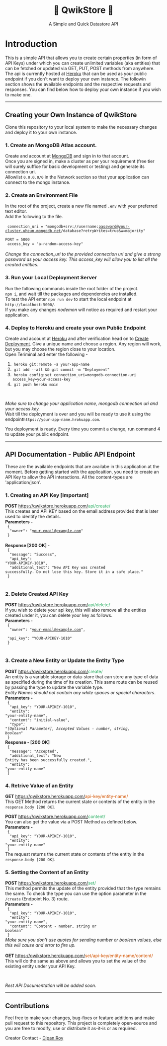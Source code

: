 <h1 align="center">📙 QwikStore 📙</h1>
<p align="center">A Simple and Quick Datastore API</p>

# Introduction
This is a simple API that allows you to create certain properties (in form of API Keys) under which you can create unlimited variables (aka entities) that can be fetched or updated via GET, PUT, POST methods from anywhere. The api is currently hosted at [Heroku](https://https://qwikstore.herokuapp.com/) that can be used as your public endpoint if you don't want to deploy your own instance. The followin section shows the available endpoints and the respective requests and responses. You can find below how to deploy your own instance if you wish to make one.

<hr/>

## Creating your Own Instance of QwikStore
Clone this repository to your local system to make the necessary changes and deploy it to your own instance.  

### 1. Create an MongoDB Atlas account.
Create and account at [MongoDB](https://account.mongodb.com/account) and sign in to that account.  
Once you are signed in, make a cluster as per your requirement (free tier will surely suffice for basic development or testing) and generate its connection uri.  
Allowlist ``0.0.0.0/0`` in the Network section so that your application can connect to the mongo instance.  

### 2. Create an Environment File
In the root of the project, create a new file named ``.env`` with your preferred text editor.  
Add the following to the file.  
<br/>
<code>
connection_uri = "mongodb+srv://username:password@your-cluster.uheun.mongodb.net/database?retryWrites=true&w=majority"<br/>
PORT = 5000<br/>
access_key = "a-random-access-key"
</code><br/><br/>
*Change the connection_uri to the provided connection uri and give a strong password as your access key. This access_key will allow you to list all the created entities*.  

### 3. Run your Local Deployment Server
Run the following commands inside the root folder of the project.  
``npm i``, and wait till the packages and dependencies are installed.  
To test the API enter ``npm run dev`` to start the local endpoint at ``http://localhost:5000/``.  
If you make any changes *nodemon* will notice as required and restart your application.  

### 4. Deploy to Heroku and create your own Public Endpoint
Create and account at [Heroku](https://heroku.com/) and after verification head on to [Create Deployment](https://heroku.com/deploy). Give a unique name and choose a region. Any region will work, but you may choose the region close to your location.  
Open Teriminal and enter the following -  
1. &nbsp;``heroku git:remote -a your-app-name``  
2. &nbsp;``git add --all && git commit -m "Deployment"``  
3. &nbsp;``heroku config:set connection_uri=mongodb-connection-uri access_key=your-access-key``
4. &nbsp;``git push heroku main``  
<br/>  

*Make sure to change your application name, mongodb connection uri and your access key.*  <br/>
Wait till the deployment is over and you will be ready to use it using the endpoint``https://your-app-name.hrokuapp.com``.

You deployment is ready. Every time you commit a change, run command 4 to update your public endpoint.
<hr/>

## API Documentation - Public API Endpoint
These are the available endpoints that are availabe in this application at the moment. Before getting started with the applicaition, you need to create an API Key to allow the API interactions. All the content-types are 'application/json'.

### 1. Creating an API Key [Important]
**POST** https://qwikstore.herokuapp.com/<span style="color: #27ae60">api/create/</span>  
This creates and API KEY based on the email address provided that is later used to identify the details.<br/>
**Parameters -**  
<code>
{<br/>
&nbsp;"owner": "your-email@example.com"<br/>
}
</code>  
**Response [200 OK] -**  
<code>
{<br/>
&nbsp;"message": "Success",<br/>
&nbsp;"api_key": "YOUR-APIKEY-1010",<br/>
&nbsp;"additional_text": "New API Key was created successfully. Do not lose this key. Store it in a safe place."<br/>
}
</code>
<br/>  

### 2. Delete Created API Key  
**POST** https://qwikstore.herokuapp.com/<span style="color: #27ae60">api/delete/</span>  
If you wish to delete your api key, this will also remove all the entities created under it, you can delete your key as follows.  
**Parameters -**  
<code>
{<br/>
&nbsp;"owner": "your-email@example.com",<br/>
&nbsp;"api_key": "YOUR-APIKEY-1010"<br/>
}
</code>  
<br/>

### 3. Create a New Entity or Update the Entity Type
**POST** https://qwikstore.herokuapp.com/<span style="color: #27ae60">create/</span>  
An entity is a variable storage or data-store that can store any type of data as specified during the time of its creation. This same route can be reused by passing the type to update the variable type.   
*Entity Names should not contain any white spaces or special characters*.  
**Parameters -**  
<code>
{<br/>
&nbsp;"api_key": "YOUR-APIKEY-1010",<br/>
&nbsp;"entity": "your-entity-name",<br/>
&nbsp;"content": "initial-value",<br/>
&nbsp;*"type": "[Optional Parameter], Accepted Values - number, string, boolean"*<br/>
}
</code>  
**Response - [200 OK]**  
<code>
{<br/>
&nbsp;"message": "Accepted",<br/>
&nbsp;"additional_text": "New Entity has been successfully created.",<br/>
&nbsp;"entity": "your-entity-name"<br/>
}
</code>
<br/>

### 4. Retrive Value of an Entity
**GET** https://qwikstore.herokuapp.com/<span style="color: #d35400">api-key/entity-name/</span>  
This GET Method returns the current state or contents of the entity in the ``response.body [200 OK]``.
<br/>

**POST** https://qwikstore.herokuapp.com/<span style="color: #27ae60">content/</span>  
You can also get the value via a POST Method as defined below.  
**Parameters -**  
<code>
{<br/>
&nbsp;"api_key": "YOUR-APIKEY-1010",<br/>
&nbsp;"entity": "your-entity-name"<br/>
}
</code>  
The request returns the current state or contents of the entity in the ``response.body [200 OK]``.
<br/>

### 5. Setting the Content of an Entity
**POST** https://qwikstore.herokuapp.com/<span style="color: #27ae60">set/</span>   
This method permits the update of the entity provided that the type remains the same. To check the type you can use the option parameter in the ``/create`` (Endpoint No. 3) route.  
**Parameters -**  
<code>
{<br/>
&nbsp;"api_key": "YOUR-APIKEY-1010",<br/>
&nbsp;"entity": "your-entity-name",<br/>
&nbsp;"content": "Content - number, string or boolean"<br/>
}
</code>  
*Make sure you don't use quotes for sending number or boolean values, else this will cause and error to fire up.*  
<br/>
**GET** https://qwikstore.herokuapp.com/<span style="color: #d35400">set/api-key/entity-name/content/</span>   
This will do the same as above and allows you to set the value of the existing entity under your API Key.  

<br/>

*Rest API Documentation will be added soon.*

<hr/>

## Contributions
Feel free to make your changes, bug-fixes or feature additions and make pull request to this repository. This project is completely open-source and you are free to modify, use or distribute it as-it-is or as required.

Creator Contact - [Dipan Roy](https://www.DipanRoy.com)